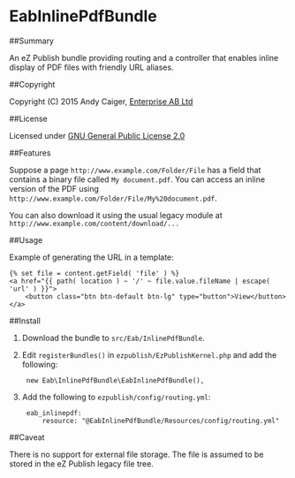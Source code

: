 EabInlinePdfBundle
==================

##Summary

An eZ Publish bundle providing routing and a controller that enables inline
display of PDF files with friendly URL aliases.

##Copyright

Copyright (C) 2015 Andy Caiger, [Enterprise AB Ltd](http://eab.uk)

##License

Licensed under [GNU General Public License 2.0](http://www.gnu.org/licenses/gpl-2.0.html)

##Features

Suppose a page `http://www.example.com/Folder/File` has a field that contains a
binary file called `My document.pdf`. You can access an inline version of the PDF
using `http://www.example.com/Folder/File/My%20document.pdf`.

You can also download it using the usual legacy module at
`http://www.example.com/content/download/...`

##Usage

Example of generating the URL in a template:

    {% set file = content.getField( 'file' ) %}
    <a href="{{ path( location ) ~ '/' ~ file.value.fileName | escape( 'url' ) }}">
        <button class="btn btn-default btn-lg" type="button">View</button>
    </a>

##Install

1. Download the bundle to `src/Eab/InlinePdfBundle`.

2. Edit `registerBundles()` in `ezpublish/EzPublishKernel.php` and add the following:

        new Eab\InlinePdfBundle\EabInlinePdfBundle(),

3. Add the following to `ezpublish/config/routing.yml`:

        eab_inlinepdf:
            resource: "@EabInlinePdfBundle/Resources/config/routing.yml"

##Caveat

There is no support for external file storage. The file is assumed to be stored
in the eZ Publish legacy file tree.
